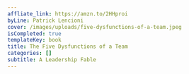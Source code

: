 ```yaml
---
affliate_link: https://amzn.to/2HHproi
byLine: Patrick Lencioni
cover: /images/uploads/five-dysfunctions-of-a-team.jpeg
isCompleted: true
templateKey: book
title: The Five Dysfunctions of a Team
categories: []
subtitle: A Leadership Fable
---
```

